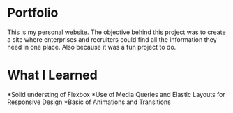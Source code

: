 # Portfolio
This is my personal website. The objective behind this project was to create a site where enterprises and recruiters could find all the information they need in one place. Also because it was a fun project to do.

# What I Learned
*Solid understing of Flexbox
*Use of Media Queries and Elastic Layouts for Responsive Design
*Basic of Animations and Transitions
